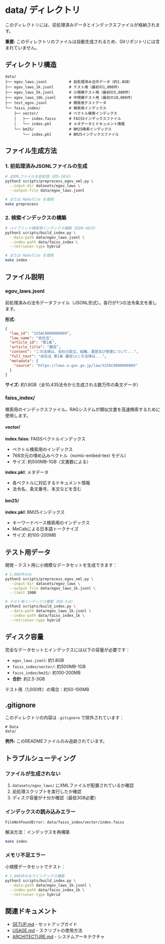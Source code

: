 # data/ ディレクトリ

このディレクトリには、前処理済みデータとインデックスファイルが格納されます。

**重要:** このディレクトリのファイルは自動生成されるため、Gitリポジトリには含まれていません。

## ディレクトリ構造

```
data/
├── egov_laws.jsonl          # 前処理済み法令データ（約1.8GB）
├── egov_laws_1k.jsonl       # テスト用（最初の1,000件）
├── egov_laws_5k.jsonl       # 小規模テスト用（最初の5,000件）
├── egov_laws_10k.jsonl      # 中規模テスト用（最初の10,000件）
├── test_egov.jsonl          # 開発用テストデータ
└── faiss_index/             # 検索用インデックス
    ├── vector/              # ベクトル検索インデックス
    │   ├── index.faiss      # FAISSインデックスファイル
    │   └── index.pkl        # メタデータとドキュメント情報
    └── bm25/                # BM25検索インデックス
        └── index.pkl        # BM25インデックスファイル
```

## ファイル生成方法

### 1. 前処理済みJSONLファイルの生成

```bash
# 全XMLファイルを前処理（約5-10分）
python3 scripts/preprocess_egov_xml.py \
  --input-dir datasets/egov_laws \
  --output-file data/egov_laws.jsonl

# または Makefile を使用
make preprocess
```

### 2. 検索インデックスの構築

```bash
# ハイブリッド検索用インデックス構築（約20-40分）
python3 scripts/build_index.py \
  --data-path data/egov_laws.jsonl \
  --index-path data/faiss_index \
  --retriever-type hybrid

# または Makefile を使用
make index
```

## ファイル説明

### egov_laws.jsonl

前処理済みの法令データファイル（JSONL形式）。各行が1つの法令条文を表します。

**形式:**

```json
{
  "law_id": "325AC0000000089",
  "law_name": "会社法",
  "article_id": "第1条",
  "article_title": "趣旨",
  "content": "この法律は、会社の設立、組織、運営及び管理について...",
  "full_text": "会社法 第1条 趣旨\nこの法律は...",
  "metadata": {
    "source": "https://laws.e-gov.go.jp/law/325AC0000000089"
  }
}
```

**サイズ:** 約1.8GB（全10,435法令から生成される数万件の条文データ）

### faiss_index/

検索用のインデックスファイル。RAGシステムが類似文書を高速検索するために使用します。

#### vector/

**index.faiss**: FAISSベクトルインデックス
- ベクトル検索用のインデックス
- 768次元の埋め込みベクトル（nomic-embed-text モデル）
- サイズ: 約500MB-1GB（文書数による）

**index.pkl**: メタデータ
- 各ベクトルに対応するドキュメント情報
- 法令名、条文番号、本文などを含む

#### bm25/

**index.pkl**: BM25インデックス
- キーワードベース検索用のインデックス
- MeCabによる日本語トークナイズ
- サイズ: 約100-200MB

## テスト用データ

開発・テスト用に小規模なデータセットを生成できます：

```bash
# 1,000件のみ
python3 scripts/preprocess_egov_xml.py \
  --input-dir datasets/egov_laws \
  --output-file data/egov_laws_1k.jsonl \
  --limit 1000

# テスト用インデックス構築（約2-5分）
python3 scripts/build_index.py \
  --data-path data/egov_laws_1k.jsonl \
  --index-path data/faiss_index_1k \
  --retriever-type hybrid
```

## ディスク容量

完全なデータセットとインデックスには以下の容量が必要です：

- `egov_laws.jsonl`: 約1.8GB
- `faiss_index/vector/`: 約500MB-1GB
- `faiss_index/bm25/`: 約100-200MB
- **合計**: 約2.5-3GB

テスト用（1,000件）の場合：約50-100MB

## .gitignore

このディレクトリの内容は `.gitignore` で除外されています：

```
# Data
data/
```

**例外:** このREADMEファイルのみ追跡されています。

## トラブルシューティング

### ファイルが生成されない

1. `datasets/egov_laws/` にXMLファイルが配置されているか確認
2. 前処理スクリプトを実行したか確認
3. ディスク容量が十分か確認（最低3GB必要）

### インデックスの読み込みエラー

```
FileNotFoundError: data/faiss_index/vector/index.faiss
```

解決方法：インデックスを再構築

```bash
make index
```

### メモリ不足エラー

小規模データセットでテスト：

```bash
# 1,000件のみでインデックス構築
python3 scripts/build_index.py \
  --data-path data/egov_laws_1k.jsonl \
  --index-path data/faiss_index_1k \
  --retriever-type hybrid
```

## 関連ドキュメント

- [SETUP.md](../docs/02-SETUP.md) - セットアップガイド
- [USAGE.md](../docs/03-USAGE.md) - スクリプトの使用方法
- [ARCHITECTURE.md](../docs/05-ARCHITECTURE.md) - システムアーキテクチャ
